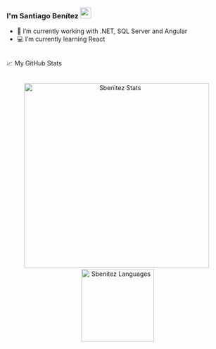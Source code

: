 ### I'm Santiago Benítez          <img src="https://media.giphy.com/media/WFZvB7VIXBgiz3oDXE/giphy.gif" margin-top="100px" width="25px">



- :paperclip: I’m currently working with .NET, SQL Server and Angular
- :computer: I’m currently learning React

<br />

<summary>📈 My GitHub Stats</summary>

<br />

<p align="center"> 
  <img src="https://github-readme-stats.vercel.app/api?username=sbenitez73&show_icons=true&theme=tokyonight&locale=en" alt="Sbenitez Stats" width="420"/>&nbsp;
  <img src="https://github-readme-stats.vercel.app/api/top-langs/?username=sbenitez73&layout=compact&theme=tokyonight&locale=en" alt="Sbenitez Languages" height="165">
</p>
